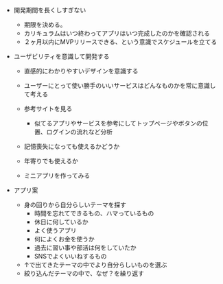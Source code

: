 

- 開発期間を長くしすぎない
  - 期限を決める。
  - カリキュラムはいつ終わってアプリはいつ完成したのかを確認される
  - ２ヶ月以内にMVPリリースできる、という意識でスケジュールを立てる

- ユーザビリティを意識して開発する
  - 直感的にわかりやすいデザインを意識する
  - ユーザーにとって使い勝手のいいサービスはどんなものかを常に意識して考える
  - 参考サイトを見る
    - 似てるアプリやサービスを参考にしてトップページやボタンの位置、ログインの流れなど分析
  - 記憶喪失になっても使えるかどうか
  - 年寄りでも使えるか
 
  - ミニアプリを作ってみる
 

- アプリ案
  - 身の回りから自分らしいテーマを探す
      - 時間を忘れてできるもの、ハマっているもの
      - 休日に何しているか
      - よく使うアプリ
      - 何によくお金を使うか
      - 過去に習い事や部活は何をしていたか
      - SNSでよくいいねするもの
  - ↑で出てきたテーマの中でより自分らしいものを選ぶ
  - 絞り込んだテーマの中で、なぜ？を繰り返す
 
  
  
